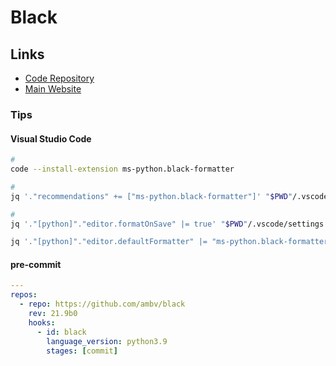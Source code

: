 # Black

## Links

- [Code Repository](https://github.com/psf/black)
- [Main Website](https://black.readthedocs.io/en/stable/index.html)

<!-- ##

```sh
cat << EOF > ./black.toml
[tool.black]
line-length = 140
target-version = ['py38']
EOF
``` -->

### Tips

#### Visual Studio Code

```sh
#
code --install-extension ms-python.black-formatter

#
jq '."recommendations" += ["ms-python.black-formatter"]' "$PWD"/.vscode/extensions.json | sponge "$PWD"/.vscode/extensions.json

#
jq '."[python]"."editor.formatOnSave" |= true' "$PWD"/.vscode/settings.json | sponge "$PWD"/.vscode/settings.json

jq '."[python]"."editor.defaultFormatter" |= "ms-python.black-formatter"' "$PWD"/.vscode/settings.json | sponge "$PWD"/.vscode/settings.json
```

#### pre-commit

```yml
---
repos:
  - repo: https://github.com/ambv/black
    rev: 21.9b0
    hooks:
      - id: black
        language_version: python3.9
        stages: [commit]
```
